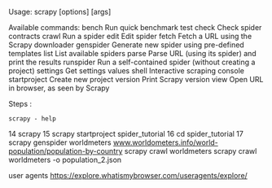 Usage:
  scrapy <command> [options] [args]

Available commands:
  bench         Run quick benchmark test
  check         Check spider contracts
  crawl         Run a spider
  edit          Edit spider
  fetch         Fetch a URL using the Scrapy downloader
  genspider     Generate new spider using pre-defined templates
  list          List available spiders
  parse         Parse URL (using its spider) and print the results
  runspider     Run a self-contained spider (without creating a project)
  settings      Get settings values
  shell         Interactive scraping console
  startproject  Create new project
  version       Print Scrapy version
  view          Open URL in browser, as seen by Scrapy


Steps :

    scrapy - help
   14  scrapy
   15  scrapy startproject spider_tutorial
   16  cd spider_tutorial
   17  scrapy genspider worldmeters www.worldometers.info/world-population/population-by-country
       scrapy crawl worldmeters
       scrapy crawl worldmeters -o population_2.json

user agents
https://explore.whatismybrowser.com/useragents/explore/